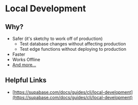 # Local Development
## Why?
* Safer (it's sketchy to work off of production)
  * Test database changes without affecting production
  * Test edge functions without deploying to production
* Faster
* Works Offline
* [And more...](https://supabase.com/docs/guides/cli/local-development#why-develop-locally)
## Helpful Links
* [https://supabase.com/docs/guides/cli/local-development](https://supabase.com/docs/guides/cli/local-development)
